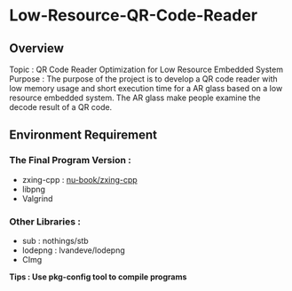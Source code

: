 # Low-Resource-QR-Code-Reader         
              
## Overview
Topic : QR Code Reader Optimization for Low Resource Embedded System            
Purpose : The purpose of the project is to develop a QR code reader with low memory usage and short execution time for a AR glass based on a low resource embedded system. The AR glass make people examine the decode result of a QR code.        
               
## Environment Requirement
### The Final Program Version : 
- zxing-cpp : [nu-book/zxing-cpp](https://github.com/nu-book/zxing-cpp)
- libpng
- Valgrind

### Other Libraries : 
- sub : nothings/stb
- lodepng : lvandeve/lodepng
- CImg

**Tips : Use pkg-config tool to compile programs**

